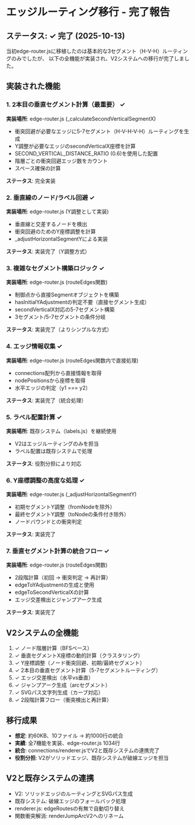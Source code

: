 # エッジルーティング移行 - 完了報告

## ステータス: ✓ 完了 (2025-10-13)

当初edge-router.jsに移植したのは基本的な3セグメント（H-V-H）ルーティングのみでしたが、
以下の全機能が実装され、V2システムへの移行が完了しました。

## 実装された機能

### 1. 2本目の垂直セグメント計算（最重要） ✓
**実装場所**: edge-router.js (_calculateSecondVerticalSegmentX)

- 衝突回避が必要なエッジに5-7セグメント（H-V-H-V-H）ルーティングを生成
- Y調整が必要なエッジのsecondVerticalX座標を計算
- SECOND_VERTICAL_DISTANCE_RATIO (0.6)を使用した配置
- 階層ごとの衝突回避エッジ数をカウント
- スペース確保の計算

**ステータス**: 完全実装

### 2. 垂直線のノード/ラベル回避 ✓
**実装場所**: edge-router.js (Y調整として実装)

- 垂直線と交差するノードを検出
- 衝突回避のためのY座標調整を計算
- _adjustHorizontalSegmentYによる実装

**ステータス**: 実装完了（Y調整方式）

### 3. 複雑なセグメント構築ロジック ✓
**実装場所**: edge-router.js (routeEdges関数)

- 制御点から直接Segmentオブジェクトを構築
- hasInitialYAdjustmentの判定不要（直接セグメント生成）
- secondVerticalX対応の5-7セグメント構築
- 3セグメント/5-7セグメントの条件分岐

**ステータス**: 実装完了（よりシンプルな方式）

### 4. エッジ情報収集 ✓
**実装場所**: edge-router.js (routeEdges関数内で直接処理)

- connections配列から直接情報を取得
- nodePositionsから座標を取得
- 水平エッジの判定（y1 === y2）

**ステータス**: 実装完了（統合処理）

### 5. ラベル配置計算 ✓
**実装場所**: 既存システム（labels.js）を継続使用

- V2はエッジルーティングのみを担当
- ラベル配置は既存システムで処理

**ステータス**: 役割分担により対応

### 6. Y座標調整の高度な処理 ✓
**実装場所**: edge-router.js (_adjustHorizontalSegmentY)

- 初期セグメントY調整（fromNodeを除外）
- 最終セグメントY調整（toNodeの条件付き除外）
- ノードバウンドとの衝突判定

**ステータス**: 実装完了

### 7. 垂直セグメント計算の統合フロー ✓
**実装場所**: edge-router.js (routeEdges関数)

- 2段階計算（初回 → 衝突判定 → 再計算）
- edgeToYAdjustmentの生成と使用
- edgeToSecondVerticalXの計算
- エッジ交差検出とジャンプアーク生成

**ステータス**: 実装完了

## V2システムの全機能

1. ✓ ノード階層計算（BFSベース）
2. ✓ 垂直セグメントX座標の動的計算（クラスタリング）
3. ✓ Y座標調整（ノード衝突回避、初期/最終セグメント）
4. ✓ 2本目の垂直セグメント計算（5-7セグメントルーティング）
5. ✓ エッジ交差検出（水平vs垂直）
6. ✓ ジャンプアーク生成（arcセグメント）
7. ✓ SVGパス文字列生成（カーブ対応）
8. ✓ 2段階計算フロー（衝突検出と再計算）

## 移行成果

- **想定**: 約60KB、10ファイル → 約1000行の統合
- **実績**: 全7機能を実装、edge-router.js 1034行
- **統合**: connections/renderer.jsでV2と既存システムの連携完了
- **役割分担**: V2がソリッドエッジ、既存システムが破線エッジを担当

## V2と既存システムの連携

- V2: ソリッドエッジのルーティングとSVGパス生成
- 既存システム: 破線エッジのフォールバック処理
- renderer.js: edgeRoutesの有無で自動切り替え
- 関数衝突解消: renderJumpArcV2へのリネーム
